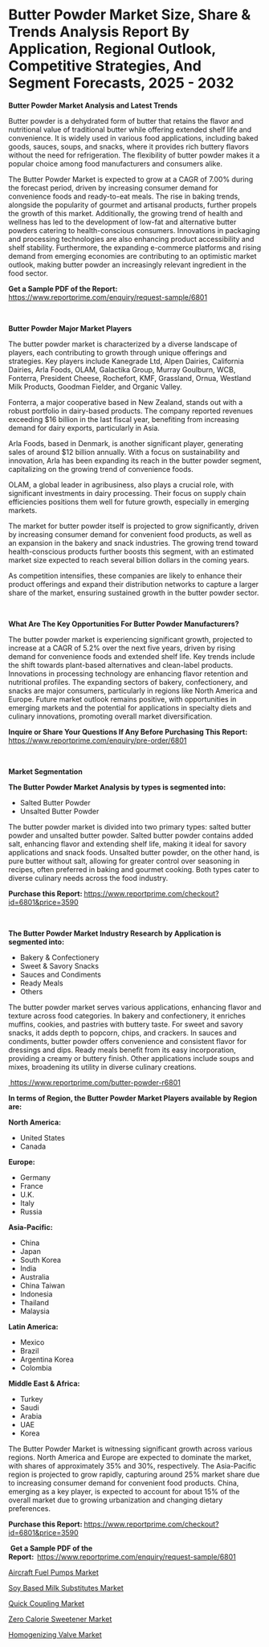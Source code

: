 <p><h1>Butter Powder Market Size, Share & Trends Analysis Report By Application, Regional Outlook, Competitive Strategies, And Segment Forecasts, 2025 - 2032</h1></p><p><strong>Butter Powder Market Analysis and Latest Trends</strong></p>
<p><p>Butter powder is a dehydrated form of butter that retains the flavor and nutritional value of traditional butter while offering extended shelf life and convenience. It is widely used in various food applications, including baked goods, sauces, soups, and snacks, where it provides rich buttery flavors without the need for refrigeration. The flexibility of butter powder makes it a popular choice among food manufacturers and consumers alike.</p><p>The Butter Powder Market is expected to grow at a CAGR of 7.00% during the forecast period, driven by increasing consumer demand for convenience foods and ready-to-eat meals. The rise in baking trends, alongside the popularity of gourmet and artisanal products, further propels the growth of this market. Additionally, the growing trend of health and wellness has led to the development of low-fat and alternative butter powders catering to health-conscious consumers. Innovations in packaging and processing technologies are also enhancing product accessibility and shelf stability. Furthermore, the expanding e-commerce platforms and rising demand from emerging economies are contributing to an optimistic market outlook, making butter powder an increasingly relevant ingredient in the food sector.</p></p>
<p><strong>Get a Sample PDF of the Report:&nbsp;</strong> <a href="https://www.reportprime.com/enquiry/request-sample/6801?utm_campaign=2034&utm_medium=2&utm_source=Github&utm_content=ia&utm_term=19032025&utm_id=butter-powder">https://www.reportprime.com/enquiry/request-sample/6801</a></p>
<p>&nbsp;</p>
<p><strong>Butter Powder Major Market Players</strong></p>
<p><p>The butter powder market is characterized by a diverse landscape of players, each contributing to growth through unique offerings and strategies. Key players include Kanegrade Ltd, Alpen Dairies, California Dairies, Arla Foods, OLAM, Galactika Group, Murray Goulburn, WCB, Fonterra, President Cheese, Rochefort, KMF, Grassland, Ornua, Westland Milk Products, Goodman Fielder, and Organic Valley.</p><p>Fonterra, a major cooperative based in New Zealand, stands out with a robust portfolio in dairy-based products. The company reported revenues exceeding $16 billion in the last fiscal year, benefiting from increasing demand for dairy exports, particularly in Asia. </p><p>Arla Foods, based in Denmark, is another significant player, generating sales of around $12 billion annually. With a focus on sustainability and innovation, Arla has been expanding its reach in the butter powder segment, capitalizing on the growing trend of convenience foods.</p><p>OLAM, a global leader in agribusiness, also plays a crucial role, with significant investments in dairy processing. Their focus on supply chain efficiencies positions them well for future growth, especially in emerging markets.</p><p>The market for butter powder itself is projected to grow significantly, driven by increasing consumer demand for convenient food products, as well as an expansion in the bakery and snack industries. The growing trend toward health-conscious products further boosts this segment, with an estimated market size expected to reach several billion dollars in the coming years.</p><p>As competition intensifies, these companies are likely to enhance their product offerings and expand their distribution networks to capture a larger share of the market, ensuring sustained growth in the butter powder sector.</p></p>
<p>&nbsp;</p>
<p><strong>What Are The Key Opportunities For Butter Powder Manufacturers?</strong></p>
<p><p>The butter powder market is experiencing significant growth, projected to increase at a CAGR of 5.2% over the next five years, driven by rising demand for convenience foods and extended shelf life. Key trends include the shift towards plant-based alternatives and clean-label products. Innovations in processing technology are enhancing flavor retention and nutritional profiles. The expanding sectors of bakery, confectionery, and snacks are major consumers, particularly in regions like North America and Europe. Future market outlook remains positive, with opportunities in emerging markets and the potential for applications in specialty diets and culinary innovations, promoting overall market diversification.</p></p>
<p><strong>Inquire or Share Your Questions If Any Before Purchasing This Report:</strong> <a href="https://www.reportprime.com/enquiry/pre-order/6801?utm_campaign=2034&utm_medium=2&utm_source=Github&utm_content=ia&utm_term=19032025&utm_id=butter-powder">https://www.reportprime.com/enquiry/pre-order/6801</a></p>
<p>&nbsp;</p>
<p><strong>Market Segmentation</strong></p>
<p><strong>The Butter Powder Market Analysis by types is segmented into:</strong></p>
<p><ul><li>Salted Butter Powder</li><li>Unsalted Butter Powder</li></ul></p>
<p><p>The butter powder market is divided into two primary types: salted butter powder and unsalted butter powder. Salted butter powder contains added salt, enhancing flavor and extending shelf life, making it ideal for savory applications and snack foods. Unsalted butter powder, on the other hand, is pure butter without salt, allowing for greater control over seasoning in recipes, often preferred in baking and gourmet cooking. Both types cater to diverse culinary needs across the food industry.</p></p>
<p><strong>Purchase this Report:&nbsp;</strong><a href="https://www.reportprime.com/checkout?id=6801&price=3590&utm_campaign=2034&utm_medium=2&utm_source=Github&utm_content=ia&utm_term=19032025&utm_id=butter-powder">https://www.reportprime.com/checkout?id=6801&price=3590</a></p>
<p>&nbsp;</p>
<p><strong>The Butter Powder Market Industry Research by Application is segmented into:</strong></p>
<p><ul><li>Bakery & Confectionery</li><li>Sweet & Savory Snacks</li><li>Sauces and Condiments</li><li>Ready Meals</li><li>Others</li></ul></p>
<p><p>The butter powder market serves various applications, enhancing flavor and texture across food categories. In bakery and confectionery, it enriches muffins, cookies, and pastries with buttery taste. For sweet and savory snacks, it adds depth to popcorn, chips, and crackers. In sauces and condiments, butter powder offers convenience and consistent flavor for dressings and dips. Ready meals benefit from its easy incorporation, providing a creamy or buttery finish. Other applications include soups and mixes, broadening its utility in diverse culinary creations.</p></p>
<p><a href="https://www.reportprime.com/butter-powder-r6801?utm_campaign=2034&utm_medium=2&utm_source=Github&utm_content=ia&utm_term=19032025&utm_id=butter-powder">&nbsp;https://www.reportprime.com/butter-powder-r6801</a></p>
<p><strong>In terms of Region, the Butter Powder Market Players available by Region are:</strong></p>
<p>
    <p> <strong> North America: </strong>
        <ul>
            <li>United States</li>
            <li>Canada</li>
        </ul>
        </p> 
    <p> <strong> Europe: </strong>
        <ul>
            <li>Germany</li>
            <li>France</li>
            <li>U.K.</li>
            <li>Italy</li>
            <li>Russia</li>
        </ul>
        </p> 
    <p> <strong> Asia-Pacific: </strong>
        <ul>
            <li>China</li>
            <li>Japan</li>
            <li>South Korea</li>
            <li>India</li>
            <li>Australia</li>
            <li>China Taiwan</li>
            <li>Indonesia</li>
            <li>Thailand</li>
            <li>Malaysia</li>
        </ul>
        </p> 
    <p> <strong> Latin America: </strong>
        <ul>
            <li>Mexico</li>
            <li>Brazil</li>
            <li>Argentina Korea</li>
            <li>Colombia</li>
        </ul>
        </p> 
    <p> <strong> Middle East & Africa: </strong>
        <ul>
            <li>Turkey</li>
            <li>Saudi</li>
            <li>Arabia</li>
            <li>UAE</li>
            <li>Korea</li>
        </ul>
    </p>
    </p>
<p><p>The Butter Powder Market is witnessing significant growth across various regions. North America and Europe are expected to dominate the market, with shares of approximately 35% and 30%, respectively. The Asia-Pacific region is projected to grow rapidly, capturing around 25% market share due to increasing consumer demand for convenient food products. China, emerging as a key player, is expected to account for about 15% of the overall market due to growing urbanization and changing dietary preferences.</p></p>
<p><strong>Purchase this Report: </strong><a href="https://www.reportprime.com/checkout?id=6801&price=3590&utm_campaign=2034&utm_medium=2&utm_source=Github&utm_content=ia&utm_term=19032025&utm_id=butter-powder">https://www.reportprime.com/checkout?id=6801&price=3590</a></p>
<p>&nbsp;<strong>Get a Sample PDF of the Report:&nbsp;&nbsp;</strong><a href="https://www.reportprime.com/enquiry/request-sample/6801?utm_campaign=2034&utm_medium=2&utm_source=Github&utm_content=ia&utm_term=19032025&utm_id=butter-powder">https://www.reportprime.com/enquiry/request-sample/6801</a></p>
<p><strong></strong></p>
<p><p><a href="https://www.linkedin.com/pulse/aircraft-fuel-pumps-market-expected-grow-94-cagr-from-2025-qavec?utm_campaign=2034&utm_medium=2&utm_source=Github&utm_content=ia&utm_term=19032025&utm_id=butter-powder">Aircraft Fuel Pumps Market</a></p><p><a href="https://github.com/zemonarutaep/Market-Research-Report-List-1/blob/main/soy-based-milk-substitutes-market.md?utm_campaign=2034&utm_medium=2&utm_source=Github&utm_content=ia&utm_term=19032025&utm_id=butter-powder">Soy Based Milk Substitutes Market</a></p><p><a href="https://www.linkedin.com/pulse/thorough-overview-quick-coupling-market-including-size-segmentation-24ekc?utm_campaign=2034&utm_medium=2&utm_source=Github&utm_content=ia&utm_term=19032025&utm_id=butter-powder">Quick Coupling Market</a></p><p><a href="https://github.com/ujanoandryvw/Market-Research-Report-List-1/blob/main/zero-calorie-sweetener-market.md?utm_campaign=2034&utm_medium=2&utm_source=Github&utm_content=ia&utm_term=19032025&utm_id=butter-powder">Zero Calorie Sweetener Market</a></p><p><a href="https://www.linkedin.com/pulse/thorough-analysis-homogenizing-valve-market-size-projected-bkotc?utm_campaign=2034&utm_medium=2&utm_source=Github&utm_content=ia&utm_term=19032025&utm_id=butter-powder">Homogenizing Valve Market</a></p></p>